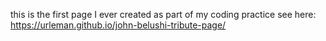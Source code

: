 this is the first page I ever created as part of my coding practice
see here: https://urleman.github.io/john-belushi-tribute-page/
